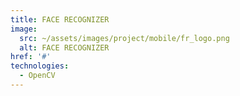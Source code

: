 ```yaml
---
title: FACE RECOGNIZER
image: 
  src: ~/assets/images/project/mobile/fr_logo.png
  alt: FACE RECOGNIZER
href: '#'
technologies:
  - OpenCV
---
```

